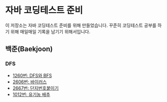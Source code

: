 # 자바 코딩테스트 준비

이 저장소는 자바 코딩테스트 준비를 위해 만들었습니다. 꾸준히 코딩테스트 공부를 하기 위해 매일매일 기록을 남기기 위해서입니다.

## 백준(Baekjoon)

### DFS

- [1260번: DFS와 BFS](./src/algorithm/dfs/code/dfs1.md) 
- [2606번: 바이러스](./src/algorithm/dfs/code/dfs2.md)
- [2667번: 단지번호붙이기](./src/algorithm/dfs/code/dfs3.md)
- [1012번: 유기농 배추](./src/algorithm/dfs/code/dfs4.md)